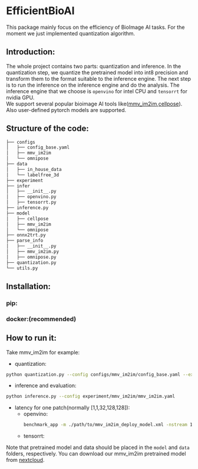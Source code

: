 # EfficientBioAI
This package mainly focus on the efficiency of BioImage AI tasks. For the moment we just implemented quantization algorithm.

## Introduction:
The whole project contains two parts: quantization and inference. In the quantization step, we quantize the pretrained model into int8 precision and transform them to the format suitable to the inference engine. The next step is to run the inference on the inference engine and do the analysis. The inference engine that we choose is `openvino` for intel CPU and `tensorrt` for nvidia GPU.   
We support several popular bioimage AI tools like([mmv_im2im](https://github.com/MMV-Lab/mmv_im2im),[cellpose](https://github.com/MouseLand/cellpose)). Also user-defined pytorch models are supported.
 

## Structure of the code:
```bash
├── configs
│   ├── config_base.yaml
│   ├── mmv_im2im
│   └── omnipose
├── data
│   ├── in_house_data
│   └── labelfree_3d
├── experiment
├── infer
│   ├── __init__.py
│   ├── openvino.py
│   ├── tensorrt.py
├── inference.py
├── model
│   ├── cellpose
│   ├── mmv_im2im
│   └── omnipose
├── onnx2trt.py
├── parse_info
│   ├── __init__.py
│   ├── mmv_im2im.py
│   ├── omnipose.py
├── quantization.py
└── utils.py
```
## Installation:
### pip:

### docker:(recommended)

## How to run it:
Take mmv_im2im for example:
- quantization:
 ```bash
python quantization.py --config configs/mmv_im2im/config_base.yaml --exp_path experiment/mmv_im2im
```
- inference and evaluation:
```bash
python inference.py --config experiment/mmv_im2im/mmv_im2im.yaml
```
- latency for one patch(normally [1,1,32,128,128]):
  - openvino:
    ```bash
    benchmark_app -m ./path/to/mmv_im2im_deploy_model.xml -nstream 1 -data_shape [1,1,32,128,128] -api sync
    ```
  - tensorrt: 

Note that pretrained model and data should be placed in the `model` and `data` folders, respectively. You can download our mmv_im2im pretrained model from [nextcloud](). 
